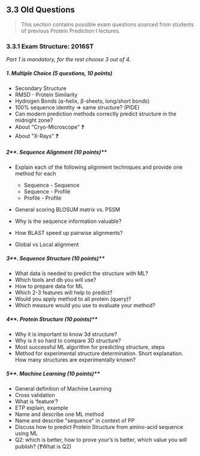 ## 3.3 Old Questions

> This section contains possible exam questions sourced from students of previous Protein Prediction I lectures.

### 3.3.1 Exam Structure: 2016ST

_Part 1 is mandatory, for the rest choose 3 out of 4._

##### **1. Multiple Choice \(5 questions, 10 points\)**

* Secondary Structure
* RMSD - Protein Similarity
* Hydrogen Bonds \(⍺-helix, β-sheets, long/short bonds\)
* 100% sequence identity =&gt; same structure? \(PIDE\)
* Can modern prediction methods correctly predict structure in the midnight zone?
* About "Cryo-Microscope" ❓
* About "X-Rays" ❓

##### 2**. Sequence Alignment \(10 points\)**

* Explain each of the following alignment techniques and provide one method for each
  * Sequence - Sequence
  * Sequence - Profile
  * Profile - Profile

* General scoring BLOSUM matrix vs. PSSM
* Why is the sequence information valuable?
* How BLAST speed up pairwise alignments?
* Global vs Local alignment

##### 3**. Sequence Structure \(10 points\)**

* What data is needed to predict the structure with ML?
* Which tools and db you will use?
* How to prepare data for ML
* Which 2-3 features will help to predict?
* Would you apply method to all protein \(query\)?
* Which measure would you use to evaluate your method?

##### 4**. Protein Structure \(10 points\)**

* Why it is important to know 3d structure?
* Why is it so hard to compare 3D structure?
* Most successful ML algorithm for predicting structure, steps
* Method for experimental structure determination. Short explanation. How many structures are experimentally known?

##### 5**. Machine Learning \(10 points\)**

* General definition of Machine Learning
* Cross validation
* What is ‘feature’?
* ETP explain, example
* Name and describe one ML method
* Name and describe "sequence" in context of PP
* Discuss how to predict Protein Structure from amino-acid sequence using ML
* Q2: which is better, how to prove your’s is better, which value you will publish? \(❓What is Q2\)



